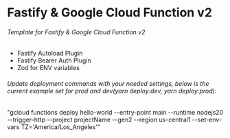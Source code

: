 # Fastify & Google Cloud Function v2
###### Template for Fastify & Google Cloud Function v2

- Fastify Autoload Plugin
- Fastify Bearer Auth Plugin
- Zod for ENV variables

###### Update deployment commands with your needed settings, below is the current example set for prod and dev(yarn deploy:dev, yarn deploy:prod):

"gcloud functions deploy hello-world --entry-point main --runtime nodejs20 --trigger-http --project projectName --gen2 --region us-central1 --set-env-vars TZ='America/Los_Angeles'"
